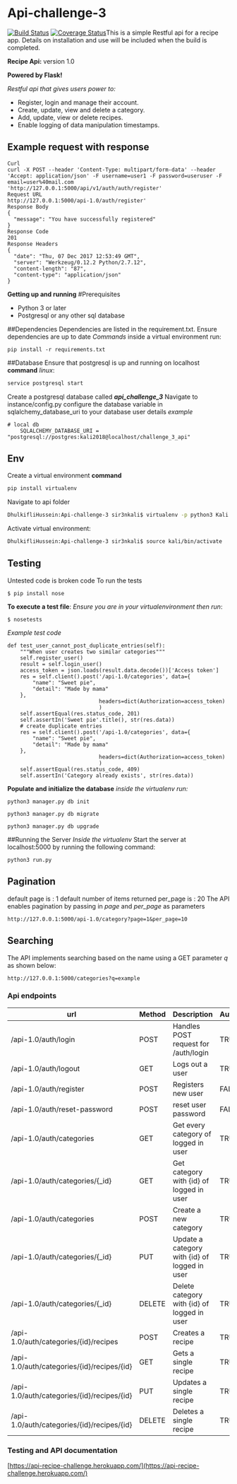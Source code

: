 # Api-challenge-3
[![Build Status](https://travis-ci.org/sir3n-sn/Api-challenge-3.svg?branch=master)](https://travis-ci.org/sir3n-sn/Api-challenge-3)
[![Coverage Status](https://coveralls.io/repos/github/sir3n-sn/Api-challenge-3/badge.svg?branch=development&service=github)](https://coveralls.io/github/sir3n-sn/Api-challenge-3?branch=development)This is a simple Restful api for a recipe app.
Details on installation and use will be included when the build is completed.  

**Recipe Api:** version 1.0

**Powered by Flask!**

*Restful api that gives users power to:*
- Register, login and manage their account.
- Create, update, view and delete a category.
- Add, update, view or delete recipes.
- Enable logging of data manipulation timestamps.

## Example request with response
```
Curl
curl -X POST --header 'Content-Type: multipart/form-data' --header 'Accept: application/json' -F username=user1 -F password=useruser -F email=user%40mail.com  'http://127.0.0.1:5000/api/v1/auth/auth/register'
Request URL
http://127.0.0.1:5000/api-1.0/auth/register'
Response Body
{
  "message": "You have successfully registered"
}
Response Code
201
Response Headers
{
  "date": "Thu, 07 Dec 2017 12:53:49 GMT",
  "server": "Werkzeug/0.12.2 Python/2.7.12",
  "content-length": "87",
  "content-type": "application/json"
}
```
**Getting up and running**
#Prerequisites
- Python 3 or later
- Postgresql or any other sql database

##Dependencies
Dependencies are listed in the requirement.txt.
Ensure dependencies are up to date
*Commands*
inside a virtual environment run:
```
pip install -r requirements.txt
```
##Database
Ensure that postgresql is up and running on localhost
**command** *linux*:
```bash
service postgresql start
```
Create a postgresql database called ***api_challenge_3***
Navigate to instance/config.py 
configure the database variable in sqlalchemy_database_uri to your database user details
*example*
```
# local db
    SQLALCHEMY_DATABASE_URI = "postgresql://postgres:kali2018@localhost/challenge_3_api"
```
## Env
Create a virtual environment
**command**
```bash
pip install virtualenv
```
Navigate to api folder
```bash
DhulkifliHussein:Api-challenge-3 sir3nkali$ virtualenv -p python3 Kali
```
Activate virtual environment:

```bash
DhulkifliHussein:Api-challenge-3 sir3nkali$ source kali/bin/activate
```

## Testing
Untested code is broken code
To run the tests 

```
$ pip install nose
```

**To execute a test file**:
*Ensure you are in your virtualenvironment then run*:
```
$ nosetests
```

*Example test code*
```
def test_user_cannot_post_duplicate_entries(self):
    """When user creates two similar categories"""
    self.register_user()
    result = self.login_user()
    access_token = json.loads(result.data.decode())['Access token']
    res = self.client().post('/api-1.0/categories', data={
        "name": "Sweet pie",
        "detail": "Made by mama"
    },
                             headers=dict(Authorization=access_token)
                             )
    self.assertEqual(res.status_code, 201)
    self.assertIn('Sweet pie'.title(), str(res.data))
    # create duplicate entries
    res = self.client().post('/api-1.0/categories', data={
        "name": "Sweet pie",
        "detail": "Made by mama"
    },
                             headers=dict(Authorization=access_token)
                             )
    self.assertEqual(res.status_code, 409)
    self.assertIn('Category already exists', str(res.data))
```

**Populate and initialize the database**
*inside the virtualenv run:*
```
python3 manager.py db init

python3 manager.py db migrate

python3 manager.py db upgrade

```

##Running the Server
*Inside the virtualenv*
Start the server at localhost:5000 by running the following command:
```
python3 run.py
```

## Pagination
default page is : 1
default number of items returned per_page is : 20
The API enables pagination by passing in *page* and *per_page* as parameters

```
http://127.0.0.1:5000/api-1.0/category?page=1&per_page=10

```

## Searching

The API implements searching based on the name using a GET parameter *q* as shown below:

```
http://127.0.0.1:5000/categories?q=example
```


### Api endpoints

| url | Method|  Description| Authentication |
| --- | --- | --- | --- |
| /api-1.0/auth/login | POST | Handles POST request for /auth/login | TRUE
| /api-1.0/auth/logout | GET | Logs out a user | TRUE
| /api-1.0/auth/register | POST | Registers new user | FALSE
| /api-1.0/auth/reset-password | POST |reset user password| FALSE
| /api-1.0/auth/categories | GET | Get every category of logged in user|TRUE
| /api-1.0/auth/categories/{_id} | GET | Get category with {id} of logged in user|TRUE
| /api-1.0/auth/categories | POST | Create a new category|TRUE
| /api-1.0/auth/categories/{_id}  | PUT | Update a category with {id} of logged in user|TRUE
| /api-1.0/auth/categories/{_id} | DELETE | Delete category with {id} of logged in user|TRUE
| /api-1.0/auth/categories/{id}/recipes | POST | Creates a recipe|TRUE
| /api-1.0/auth/categories/{id}/recipes/{id} | GET | Gets a single recipe|TRUE
| /api-1.0/auth/categories/{id}/recipes/{id} | PUT | Updates a single recipe|TRUE
| /api-1.0/auth/categories/{id}/recipes/{id} | DELETE | Deletes a single recipe|TRUE


### Testing and API documentation

[https://api-recipe-challenge.herokuapp.com/](https://api-recipe-challenge.herokuapp.com/)